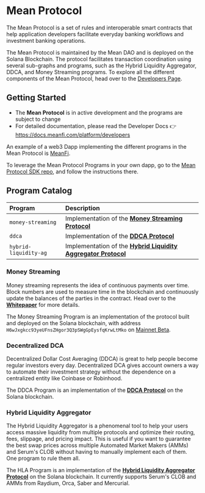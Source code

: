 # Mean Protocol

The Mean Protocol is a set of rules and interoperable smart contracts that help application developers facilitate everyday banking workflows and investment banking operations.  

The Mean Protocol is maintained by the Mean DAO and is deployed on the Solana Blockchain. The protocol facilitates transaction coordination using several sub-graphs and programs, such as the Hybrid Liquidity Aggregator, DDCA, and Money Streaming programs. To explore all the different components of the Mean Protocol, head over to the [Developers Page](https://docs.meanfi.com/platform/developers).

## Getting Started

* The **Mean Protocol** is in active development and the programs are subject to change
* For detailed documentation, please read the Developer Docs 👉 https://docs.meanfi.com/platform/developers

An example of a web3 Dapp implementing the different programs in the Mean Protocol is [MeanFi](https://meanfi.com).

To leverage the Mean Protocol Programs in your own dapp, go to the [Mean Protocol SDK repo](https://github.com/mean-dao/mean-sdk), and follow the instructions there.

## Program Catalog

| Program | Description
| :-- | :-- |
| `money-streaming` | Implementation of the **[Money Streaming Protocol](https://docs.meanfi.com/platform/specifications/money-streaming-protocol)**
| `ddca` | Implementation of the **[DDCA Protocol]()**
| `hybrid-liquidity-ag` | Implementation of the **[Hybrid Liquidity Aggregator Protocol]()**


### Money Streaming

Money streaming represents the idea of continuous payments over time. Block numbers are used to measure time in the blockchain and continuously update the balances of the parties in the contract. Head over to the **[Whitepaper](https://docs.meanfi.com/platform/specifications/money-streaming-protocol)** for more details.

The Money Streaming Program is an implementation of the protocol built and deployed on the Solana blockchain, with address `H6wJxgkcc93yeUFnsZHgor3Q3pSWgGpEysfqKrwLtMko` on [Mainnet Beta](https://explorer.solana.com/address/H6wJxgkcc93yeUFnsZHgor3Q3pSWgGpEysfqKrwLtMko).

### Decentralized DCA

Decentralized Dollar Cost Averaging (DDCA) is great to help people become regular investors every day. Decentralized DCA gives account owners a way to automate their investment strategy without the dependence on a centralized entity like Coinbase or Robinhood.

The DDCA Program is an implementation of the **[DDCA Protocol]()** on the Solana blockchain.


### Hybrid Liquidity Aggregator

The Hybrid Liquidity Aggregator is a phenomenal tool to help your users access massive liquidity from multiple protocols and optimize their routing, fees, slippage, and pricing impact. This is useful if you want to guarantee the best swap prices across multiple Automated Market Makers (AMMs) and Serum's CLOB without having to manually implement each of them. One program to rule them all.

The HLA Program is an implementation of the **[Hybrid Liquidity Aggregator Protocol]()** on the Solana blockchain. It currently supports Serum's CLOB and AMMs from Raydium, Orca, Saber and Mercurial.
